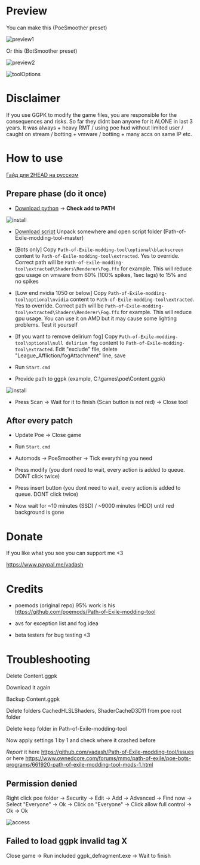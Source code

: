 # Preview

You can make this (PoeSmoother preset)

![preview1](https://i.imgur.com/dbS7kl9.jpg)

Or this (BotSmoother preset)

![preview2](https://i.imgur.com/zNu2tDp.png)

![toolOptions](https://cdn.discordapp.com/attachments/672362352804495361/718074558233706536/unknown.png)

# Disclaimer

If you use GGPK to modify the game files, you are responsible for the consequences and risks. So far they didnt ban anyone for it ALONE in last 3 years. It was always + heavy RMT / using poe hud without limited user / caught on stream / botting + vmware / botting + many accs on same IP etc.

# How to use

[Гайд для 2HEAD на русском](https://youtu.be/JfGD9HfGwp4)

## Prepare phase (do it once)

* [Download python](https://www.python.org/ftp/python/3.7.7/python-3.7.7-amd64.exe) -> **Check add to PATH**

![install](https://i.imgur.com/WGL3CSw.png)

* [Download script](https://github.com/vadash/Path-of-Exile-modding-tool/archive/master.zip) Unpack somewhere and open script folder (Path-of-Exile-modding-tool-master)

* [Bots only] Copy `Path-of-Exile-modding-tool\optional\blackscreen` content to `Path-of-Exile-modding-tool\extracted`. Yes to override. Correct path will be `Path-of-Exile-modding-tool\extracted\Shaders\Renderer\Fog.ffx` for example. This will reduce gpu usage on vmware from 60% (100% spikes, 1sec lags) to 15% and no spikes 

* [Low end nvidia 1050 or below] Copy `Path-of-Exile-modding-tool\optional\nvidia` content to `Path-of-Exile-modding-tool\extracted`. Yes to override. Correct path will be `Path-of-Exile-modding-tool\extracted\Shaders\Renderer\Fog.ffx` for example. This will reduce gpu usage. You can use it on AMD but it may cause some lighting problems. Test it yourself

* [If you want to remove delirium fog] Copy `Path-of-Exile-modding-tool\optional\null delirium fog` content to `Path-of-Exile-modding-tool\extracted`. Edit "exclude" file, delete "League_Affliction/fogAttachment" line, save

* Run `Start.cmd` 

* Provide path to ggpk (example, C:\games\poe\Content.ggpk)

![install](https://i.imgur.com/QFt4iM1.png)

* Press Scan -> Wait for it to finish (Scan button is not red) -> Close tool

## After every patch

* Update Poe -> Close game

* Run `Start.cmd` 

* Automods -> PoeSmoother -> Tick everything you need

* Press modify (you dont need to wait, every action is added to queue. DONT click twice)

* Press insert button (you dont need to wait, every action is added to queue. DONT click twice)

* Now wait for ~10 minutes (SSD) / ~9000 minutes (HDD) until red background is gone

# Donate

If you like what you see you can support me <3

https://www.paypal.me/vadash

# Credits

* poemods (original repo) 95% work is his
https://github.com/poemods/Path-of-Exile-modding-tool

* avs for exception list and fog idea

* beta testers for bug testing <3

# Troubleshooting

Delete Content.ggpk

Download it again

Backup Content.ggpk

Delete folders CachedHLSLShaders, ShaderCacheD3D11 from poe root folder

Delete keep folder in Path-of-Exile-modding-tool

Now apply settings 1 by 1 and check where it crashed before

*Report* it here https://github.com/vadash/Path-of-Exile-modding-tool/issues or here https://www.ownedcore.com/forums/mmo/path-of-exile/poe-bots-programs/661920-path-of-exile-modding-tool-mods-1.html

## Permission denied

Right click poe folder -> Security -> Edit -> Add -> Advanced -> Find now -> Select "Everyone" -> Ok -> Click on "Everyone" -> Click allow full control -> Ok -> Ok

![access](https://i.imgur.com/nkdVySn.png)

## Failed to load ggpk invalid tag X

Close game -> Run included ggpk_defragment.exe -> Wait to finish
